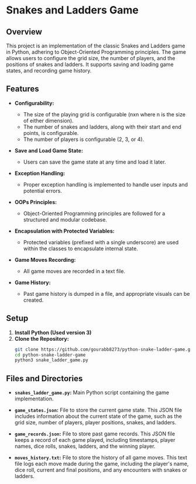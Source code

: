 # Snakes and Ladders Game

## Overview

This project is an implementation of the classic Snakes and Ladders game in Python, adhering to Object-Oriented Programming principles. The game allows users to configure the grid size, the number of players, and the positions of snakes and ladders. It supports saving and loading game states, and recording game history.

## Features

- **Configurability:**
  - The size of the playing grid is configurable (nxn where n is the size of either dimension).
  - The number of snakes and ladders, along with their start and end points, is configurable.
  - The number of players is configurable (2, 3, or 4).

- **Save and Load Game State:**
  - Users can save the game state at any time and load it later.

- **Exception Handling:**
  - Proper exception handling is implemented to handle user inputs and potential errors.

- **OOPs Principles:**
  - Object-Oriented Programming principles are followed for a structured and modular codebase.

- **Encapsulation with Protected Variables:**
  - Protected variables (prefixed with a single underscore) are used within the classes to encapsulate internal state.

- **Game Moves Recording:**
  - All game moves are recorded in a text file.

- **Game History:**
  - Past game history is dumped in a file, and appropriate visuals can be created.

## Setup

1. **Install Python (Used version 3)**
1. **Clone the Repository:**
   ```bash
   git clone https://github.com/gourabb8273/python-snake-ladder-game.git
   cd python-snake-ladder-game
   python3 snake_ladder_game.py

## Files and Directories

- **`snakes_ladder_game.py`:** Main Python script containing the game implementation.

- **`game_states.json`:** File to store the current game state. This JSON file includes information about the current state of the game, such as the grid size, number of players, player positions, snakes, and ladders.

- **`game_records.json`:** File to store past game records. This JSON file keeps a record of each game played, including timestamps, player names, dice rolls, snakes, ladders, and the winning player.

- **`moves_history.txt`:** File to store the history of all game moves. This text file logs each move made during the game, including the player's name, dice roll, current and final positions, and any encounters with snakes or ladders.

